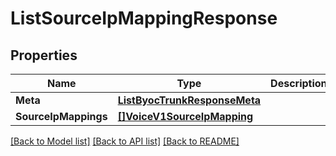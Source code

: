 # ListSourceIpMappingResponse

## Properties
Name | Type | Description | Notes
------------ | ------------- | ------------- | -------------
**Meta** | [**ListByocTrunkResponseMeta**](ListByocTrunkResponse_meta.md) |  |[optional] 
**SourceIpMappings** | [**[]VoiceV1SourceIpMapping**](voice.v1.source_ip_mapping.md) |  |[optional] 

[[Back to Model list]](../README.md#documentation-for-models) [[Back to API list]](../README.md#documentation-for-api-endpoints) [[Back to README]](../README.md)


